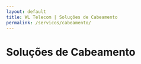 ```yaml
---
layout: default
title: WL Telecom | Soluções de Cabeamento
permalink: /servicos/cabeamento/
---
```

<main class="main">
    <div class="container">
        <div class="row">
                <h1>Soluções de Cabeamento</h1>
        </div>
    </div>
</main>